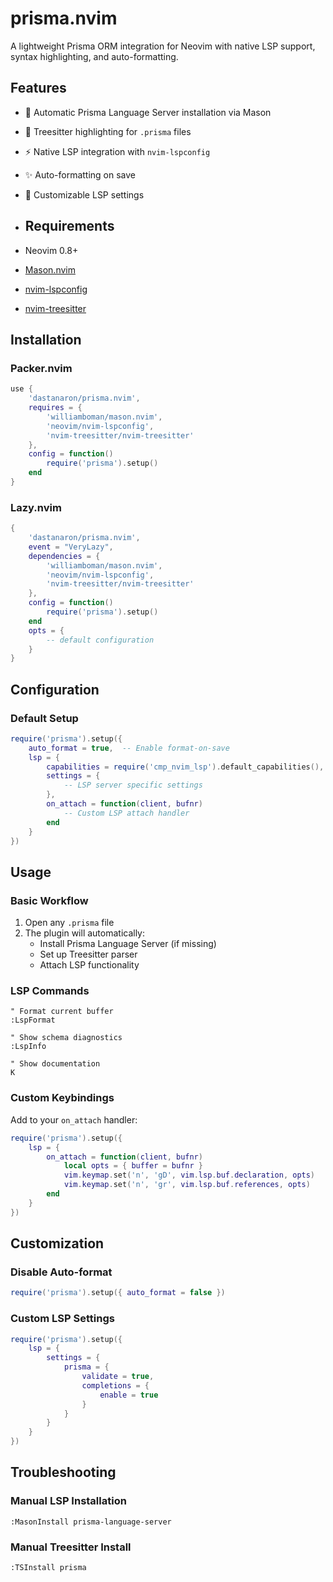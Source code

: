 # prisma.nvim

A lightweight Prisma ORM integration for Neovim with native LSP support, syntax highlighting, and auto-formatting.

## Features

- 🌟 Automatic Prisma Language Server installation via Mason
- 🎨 Treesitter highlighting for `.prisma` files
- ⚡ Native LSP integration with `nvim-lspconfig`
- ✨ Auto-formatting on save
- 🔧 Customizable LSP settings
- ## Requirements

- Neovim 0.8+
- [Mason.nvim](https://github.com/williamboman/mason.nvim)
- [nvim-lspconfig](https://github.com/neovim/nvim-lspconfig)
- [nvim-treesitter](https://github.com/nvim-treesitter/nvim-treesitter)

## Installation

### Packer.nvim
```lua
use {
    'dastanaron/prisma.nvim',
    requires = {
        'williamboman/mason.nvim',
        'neovim/nvim-lspconfig',
        'nvim-treesitter/nvim-treesitter'
    },
    config = function()
        require('prisma').setup()
    end
}
````

### Lazy.nvim

```lua
{
    'dastanaron/prisma.nvim',
    event = "VeryLazy",
    dependencies = {
        'williamboman/mason.nvim',
        'neovim/nvim-lspconfig',
        'nvim-treesitter/nvim-treesitter'
    },
    config = function()
        require('prisma').setup()
    end
    opts = {
        -- default configuration
    }
}
```

## Configuration

### Default Setup

```lua
require('prisma').setup({
    auto_format = true,  -- Enable format-on-save
    lsp = {
        capabilities = require('cmp_nvim_lsp').default_capabilities(),
        settings = {
            -- LSP server specific settings
        },
        on_attach = function(client, bufnr)
            -- Custom LSP attach handler
        end
    }
})
```

## Usage

### Basic Workflow

1. Open any `.prisma` file
2. The plugin will automatically:
    - Install Prisma Language Server (if missing)
    - Set up Treesitter parser
    - Attach LSP functionality

### LSP Commands

```vim
" Format current buffer
:LspFormat

" Show schema diagnostics
:LspInfo

" Show documentation
K
```

### Custom Keybindings

Add to your `on_attach` handler:

```lua
require('prisma').setup({
    lsp = {
        on_attach = function(client, bufnr)
            local opts = { buffer = bufnr }
            vim.keymap.set('n', 'gD', vim.lsp.buf.declaration, opts)
            vim.keymap.set('n', 'gr', vim.lsp.buf.references, opts)
        end
    }
})
```

## Customization

### Disable Auto-format

```lua
require('prisma').setup({ auto_format = false })
```

### Custom LSP Settings

```lua
require('prisma').setup({
    lsp = {
        settings = {
            prisma = {
                validate = true,
                completions = {
                    enable = true
                }
            }
        }
    }
})
```

## Troubleshooting

### Manual LSP Installation

```vim
:MasonInstall prisma-language-server
```

### Manual Treesitter Install

```vim
:TSInstall prisma
```
